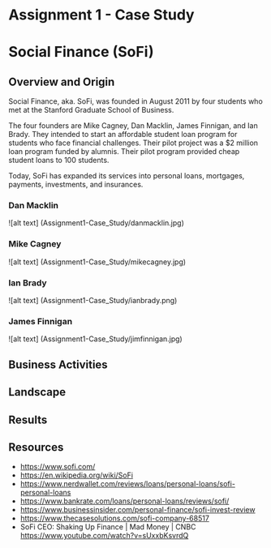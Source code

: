 # Assignment 1 - Case Study
# Social Finance (SoFi)

## Overview and Origin

Social Finance, aka. SoFi, was founded in August 2011 by four students who met at the Stanford Graduate School of Business.

The four founders are Mike Cagney, Dan Macklin, James Finnigan, and Ian Brady. They intended to start an affordable student loan program for students who face financial challenges. Their pilot project was a $2 million loan program funded by alumnis. Their pilot program provided cheap student loans to 100 students.

Today, SoFi has expanded its services into personal loans, mortgages, payments, investments, and insurances.

### Dan Macklin
![alt text] (Assignment1-Case_Study/danmacklin.jpg)

### Mike Cagney
![alt text] (Assignment1-Case_Study/mikecagney.jpg)

### Ian Brady
![alt text] (Assignment1-Case_Study/ianbrady.png)

### James Finnigan
![alt text] (Assignment1-Case_Study/jimfinnigan.jpg)


## Business Activities

## Landscape

## Results


## Resources
- https://www.sofi.com/
- https://en.wikipedia.org/wiki/SoFi
- https://www.nerdwallet.com/reviews/loans/personal-loans/sofi-personal-loans
- https://www.bankrate.com/loans/personal-loans/reviews/sofi/
- https://www.businessinsider.com/personal-finance/sofi-invest-review
- https://www.thecasesolutions.com/sofi-company-68517
- SoFi CEO: Shaking Up Finance | Mad Money | CNBC 
https://www.youtube.com/watch?v=sUxxbKsvrdQ 
